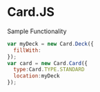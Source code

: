# Card.JS

Sample Functionality

```js
var myDeck = new Card.Deck({
  fillWith:
});
var card = new Card.Card({
  type:Card.TYPE.STANDARD
  location:myDeck
});
```
